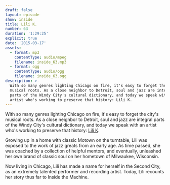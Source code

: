 ```yaml
---
draft: false
layout: episode
show: inside
title: Lili K.
number: 63
duration: '1:29:25'
explicit: true
date: '2015-03-17'
assets:
  - format: mp3
    contentType: audio/mpeg
    filename: inside_63.mp3
  - format: ogg
    contentType: audio/ogg
    filename: inside_63.ogg
description: >-
  With so many genres lighting Chicago on fire, it's easy to forget the city's
  musical roots. As a close neighbor to Detroit, soul and jazz are integral
  parts of the Windy City's cultural dictionary, and today we speak with an
  artist who's working to preserve that history: Lili K.
---
```

With so many genres lighting Chicago on fire, it's easy to forget the city's musical roots. As a close neighbor to Detroit, soul and jazz are integral parts of the Windy City's cultural dictionary, and today we speak with an artist who's working to preserve that history: [Lili K](http://lilikmusic.com).

Growing up in a home with classic Motown on the turntable, Lili was exposed to the work of jazz greats from an early age. As time passed, she was coached by a collection of helpful mentors, and eventually, unleashed her own brand of classic soul on her hometown of Milwaukee, Wisconsin.

Now living in Chicago, Lili has made a name for herself in the Second City, as an extremely talented performer and recording artist. Today, Lili recounts her story thus far to Inside the Machine.